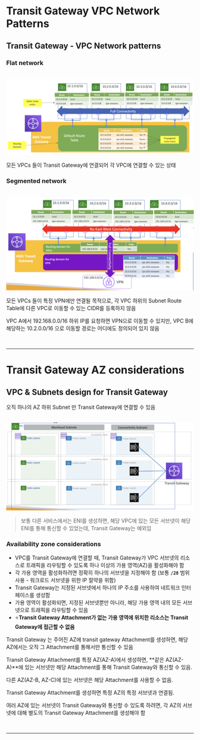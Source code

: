 # Transit Gateway VPC Network Patterns

## Transit Gateway - VPC Network patterns

### Flat network

<br><img src="./img/transit_gateway_vpc_network_patterns_img1.png"><br>

모든 VPCs 들이 Transit Gateway에 연결되어 각 VPC에 연결할 수 있는 상태 

### Segmented network

<br><img src="./img/transit_gateway_vpc_network_patterns_img2.png"><br>

모든 VPCs 들이 특정 VPN에만 연결될 목적으로, 
각 VPC 하위의 Subnet Route Table에 다른 VPC로 이동할 수 있는 CIDR를 등록하지 않음

VPC A에서 192.168.0.0/16 하위 IP를 요청하면 VPN으로 이동할 수 있지만,
VPC B에 해당하는 10.2.0.0/16 으로 이동할 경로는 어디에도 정의되어 있지 않음

<br><hr>

# Transit Gateway AZ considerations

## VPC & Subnets design for Transit Gateway

오직 하나의 AZ 하위 Subnet 만 Transit Gateway에 연결할 수 있음

<br><img src="./img/transit_gateway_az_considerations_img1.png"><br>

> 보통 다른 서비스에서는 ENI를 생성하면, 해당 VPC에 있는 모든 서브넷이 해당 ENI를 통해 통신할 수 있었는데, Transit Gateway는 예외임

### Availability zone considerations

- VPC를 Transit Gateway에 연결할 때, Transit Gateway가 VPC 서브넷의 리소스로 트래픽을 라우팅할 수 있도록 하나 이상의 가용 영역(AZ)을 활성화해야 함
- 각 가용 영역을 활성화하려면 정확히 하나의 서브넷을 지정해야 함 (보통 **`/28`** 범위 사용 - 워크로드 서브넷을 위한 IP 절약을 위함)
- Transit Gateway는 지정된 서브넷에서 하나의 IP 주소를 사용하여 네트워크 인터페이스를 생성함
- 가용 영역이 활성화되면, 지정된 서브넷뿐만 아니라, 해당 가용 영역 내의 모든 서브넷으로 트래픽을 라우팅할 수 있음
- ⭐️**Transit Gateway Attachment가 없는 가용 영역에 위치한 리소스는 Transit Gateway에 접근할 수 없음**

Transit Gateway 는 주어진 AZ에 transit gateway Attachment를 생성하면,
해당 AZ에서는 오직 그 Attachment를 통해서만 통신할 수 있음

Transit Gateway Attachment를 특정 AZ(AZ-A)에서 생성하면,
**같은 AZ(AZ-A)**에 있는 서브넷만 해당 Attachment를 통해 Transit Gateway와 통신할 수 있음.

다른 AZ(AZ-B, AZ-C)에 있는 서브넷은 해당 Attachment를 사용할 수 없음.

Transit Gateway Attachment를 생성하면 특정 AZ의 특정 서브넷과 연결됨.

여러 AZ에 있는 서브넷이 Transit Gateway와 통신할 수 있도록 하려면,
각 AZ의 서브넷에 대해 별도의 Transit Gateway Attachment를 생성해야 함

<br><hr>

